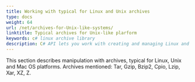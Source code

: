 ```yaml
---
title: Working with typical for Linux and Unix archives
type: docs
weight: 64
url: /net/archives-for-Unix-like-systems/
linktitle: Typical archives for Unix-like plarform
keywords: c# linux archive library
description: C# API lets you work with creating and managing Linux and Unix archives in your applications without the need of any other 3rd party applications and provides various methods to perform operations on archives.
---
```


This section describes manipulation with archives, typical for Linux, Unix and Mac OS platforms.
Archives mentioned: Tar, Gzip, Bzip2, Cpio, Lzip, Xar, XZ, Z.